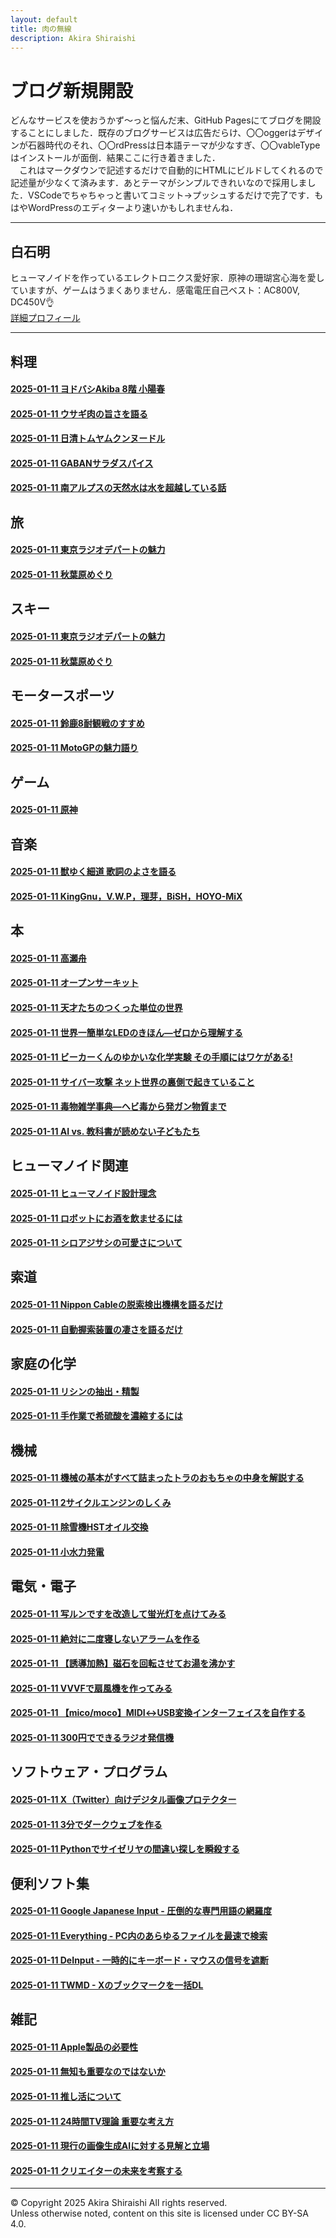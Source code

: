 ```yaml
---
layout: default
title: 肉の無線
description: Akira Shiraishi
---
```

<link rel="icon" href="https://shiraki22.com/favicon.ico">

# ブログ新規開設
どんなサービスを使おうかず～っと悩んだ末、GitHub Pagesにてブログを開設することにしました．既存のブログサービスは広告だらけ、〇〇oggerはデザインが石器時代のそれ、〇〇rdPressは日本語テーマが少なすぎ、〇〇vableTypeはインストールが面倒．結果ここに行き着きました．  
　これはマークダウンで記述するだけで自動的にHTMLにビルドしてくれるので記述量が少なくて済みます．あとテーマがシンプルできれいなので採用しました．VSCodeでちゃちゃっと書いてコミット→プッシュするだけで完了です．もはやWordPressのエディターより速いかもしれませんね．

--- 
## **白石明**  
ヒューマノイドを作っているエレクトロニクス愛好家．原神の珊瑚宮心海を愛していますが、ゲームはうまくありません．感電電圧自己ベスト：AC800V, DC450V👌  
[詳細プロフィール](https://shiraki22.com/)

--- 

## **料理**
#### [2025-01-11 ヨドバシAkiba 8階 小陽春](/sample)
#### [2025-01-11 ウサギ肉の旨さを語る](/sample)
#### [2025-01-11 日清トムヤムクンヌードル](/sample)
#### [2025-01-11 GABANサラダスパイス](/sample)
#### [2025-01-11 南アルプスの天然水は水を超越している話](/sample)

## **旅**
#### [2025-01-11 東京ラジオデパートの魅力](/sample)
#### [2025-01-11 秋葉原めぐり](/sample)

## **スキー**
#### [2025-01-11 東京ラジオデパートの魅力](/sample)
#### [2025-01-11 秋葉原めぐり](/sample)

## **モータースポーツ**
#### [2025-01-11 鈴鹿8耐観戦のすすめ](/sample)
#### [2025-01-11 MotoGPの魅力語り](/sample)

## **ゲーム**
#### [2025-01-11 原神](/sample)

## **音楽**
#### [2025-01-11 獣ゆく細道 歌詞のよさを語る](/sample)
#### [2025-01-11 KingGnu，V.W.P，理芽，BiSH，HOYO-MiX](/sample)

## **本**
#### [2025-01-11 高瀬舟](/sample)
#### [2025-01-11 オープンサーキット](/sample)
#### [2025-01-11 天才たちのつくった単位の世界](/sample)
#### [2025-01-11 世界一簡単なLEDのきほん―ゼロから理解する](/sample)
#### [2025-01-11 ビーカーくんのゆかいな化学実験 その手順にはワケがある!](/sample)
#### [2025-01-11 サイバー攻撃 ネット世界の裏側で起きていること](/sample)
#### [2025-01-11 毒物雑学事典―ヘビ毒から発ガン物質まで](/sample)
#### [2025-01-11 AI vs. 教科書が読めない子どもたち](/sample)

## **ヒューマノイド関連**
#### [2025-01-11 ヒューマノイド設計理念](/sample)
#### [2025-01-11 ロボットにお酒を飲ませるには](/sample)
#### [2025-01-11 シロアジサシの可愛さについて](/sample)

## **索道**
#### [2025-01-11 Nippon Cableの脱索検出機構を語るだけ](/sample)
#### [2025-01-11 自動握索装置の凄さを語るだけ](/sample)

## **家庭の化学**
#### [2025-01-11 リシンの抽出・精製](/sample)
#### [2025-01-11 手作業で希硫酸を濃縮するには](/sample)

## **機械**
#### [2025-01-11 機械の基本がすべて詰まったトラのおもちゃの中身を解説する](/sample)
#### [2025-01-11 2サイクルエンジンのしくみ](/sample)
#### [2025-01-11 除雪機HSTオイル交換](/sample)
#### [2025-01-11 小水力発電](/sample)

## **電気・電子**
#### [2025-01-11 写ルンですを改造して蛍光灯を点けてみる](/sample)
#### [2025-01-11 絶対に二度寝しないアラームを作る](/sample)
#### [2025-01-11 【誘導加熱】磁石を回転させてお湯を沸かす](/sample)
#### [2025-01-11 VVVFで扇風機を作ってみる](/sample)
#### [2025-01-11 【mico/moco】MIDI↔USB変換インターフェイスを自作する](/sample)
#### [2025-01-11 300円でできるラジオ発信機](/sample)

## **ソフトウェア・プログラム**
#### [2025-01-11 X（Twitter）向けデジタル画像プロテクター](/sample)
#### [2025-01-11 3分でダークウェブを作る](/sample)
#### [2025-01-11 Pythonでサイゼリヤの間違い探しを瞬殺する](/sample)

## **便利ソフト集**
#### [2025-01-11 Google Japanese Input - 圧倒的な専門用語の網羅度](/sample)
#### [2025-01-11 Everything - PC内のあらゆるファイルを最速で検索](/sample)
#### [2025-01-11 DeInput - 一時的にキーボード・マウスの信号を遮断](/sample)
#### [2025-01-11 TWMD - Xのブックマークを一括DL](/sample)

## **雑記**
#### [2025-01-11 Apple製品の必要性](/sample)
#### [2025-01-11 無知も重要なのではないか](/sample)
#### [2025-01-11 推し活について](/sample)
#### [2025-01-11 24時間TV理論 重要な考え方](/sample)
#### [2025-01-11 現行の画像生成AIに対する見解と立場](/sample)
#### [2025-01-11 クリエイターの未来を考察する](/sample)

--- 
© Copyright 2025 Akira Shiraishi All rights reserved.  
Unless otherwise noted, content on this site is licensed under CC BY-SA 4.0.